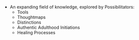 - An expanding field of knowledge, explored by Possibilitators:
	- Tools
	- Thoughtmaps
	- Distinctions
	- Authentic Adulthood Initiations
	- Healing Processes